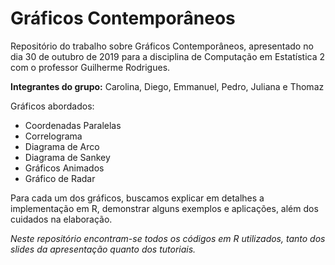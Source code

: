 # Gráficos Contemporâneos
Repositório do trabalho sobre Gráficos Contemporâneos, apresentado no dia 30 de outubro de 2019 para a disciplina de Computação em Estatística 2 com o professor Guilherme Rodrigues.

**Integrantes do grupo:** Carolina, Diego, Emmanuel, Pedro, Juliana e Thomaz

Gráficos abordados:
- Coordenadas Paralelas
- Correlograma
- Diagrama de Arco
- Diagrama de Sankey
- Gráficos Animados
- Gráfico de Radar

Para cada um dos gráficos, buscamos explicar em detalhes a implementação em R, demonstrar alguns exemplos e aplicações, além dos cuidados na elaboração.

*Neste repositório encontram-se todos os códigos em R utilizados, tanto dos slides da apresentação quanto dos tutoriais.*
